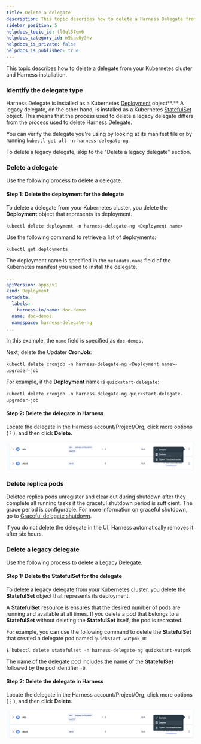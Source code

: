 ```yaml
---
title: Delete a delegate
description: This topic describes how to delete a Harness Delegate from a Kubernetes cluster and Harness.
sidebar_position: 5
helpdocs_topic_id: tl6ql57em6
helpdocs_category_id: m9iau0y3hv
helpdocs_is_private: false
helpdocs_is_published: true
---
```


This topic describes how to delete a delegate from your Kubernetes cluster and Harness installation.

### Identify the delegate type

Harness Delegate is installed as a Kubernetes [Deployment](https://kubernetes.io/docs/reference/kubernetes-api/workload-resources/deployment-v1/) object**.** A legacy delegate, on the other hand, is installed as a Kubernetes [StatefulSet](https://kubernetes.io/docs/reference/kubernetes-api/workload-resources/stateful-set-v1/) object. This means that the process used to delete a legacy delegate differs from the process used to delete Harness Delegate.

You can verify the delegate you're using by looking at its manifest file or by running `kubectl get all -n harness-delegate-ng`.

To delete a legacy delegate, skip to the "Delete a legacy delegate" section.

### Delete a delegate

Use the following process to delete a delegate.

#### Step 1: Delete the deployment for the delegate

To delete a delegate from your Kubernetes cluster, you delete the **Deployment** object that represents its deployment.

`kubectl delete deployment -n harness-delegate-ng <Deployment name>`

Use the following command to retrieve a list of deployments:

`kubectl get deployments`

The deployment name is specified in the `metadata.name` field of the Kubernetes manifest you used to install the delegate.

```yaml
...  
apiVersion: apps/v1  
kind: Deployment  
metadata:  
  labels:  
    harness.io/name: doc-demos  
  name: doc-demos  
  namespace: harness-delegate-ng  
...
```
In this example, the `name` field is specified as `doc-demos.`

Next, delete the Updater **CronJob**:

`kubectl delete cronjob -n harness-delegate-ng <Deployment name>-upgrader-job`

For example, if the **Deployment** name is `quickstart-delegate`:

`kubectl delete cronjob -n harness-delegate-ng quickstart-delegate-upgrader-job`

#### Step 2: Delete the delegate in Harness

Locate the delegate in the Harness account/Project/Org, click more options (⋮), and then click **Delete**.

![](static/delete-a-delegate-15.png)

### Delete replica pods

Deleted replica pods unregister and clear out during shutdown after they complete all running tasks if the graceful shutdown period is sufficient. The grace period is configurable. For more information on graceful shutdown, go to [Graceful delegate shutdown](/docs/platform/2_Delegates/delegate-concepts/graceful-delegate-shutdown-process.md).

If you do not delete the delegate in the UI, Harness automatically removes it after six hours. 

### Delete a legacy delegate

Use the following process to delete a Legacy Delegate.

#### Step 1: Delete the StatefulSet for the delegate

To delete a legacy delegate from your Kubernetes cluster, you delete the **StatefulSet** object that represents its deployment.

A **StatefulSet** resource is ensures that the desired number of pods are running and available at all times. If you delete a pod that belongs to a **StatefulSet** without deleting the **StatefulSet** itself, the pod is recreated.

For example, you can use the following command to delete the **StatefulSet** that created a delegate pod named `quickstart-vutpmk-0`:

`$ kubectl delete statefulset -n harness-delegate-ng quickstart-vutpmk`

The name of the delegate pod includes the name of the **StatefulSet** followed by the pod identifier `-0`.

#### Step 2: Delete the delegate in Harness

Locate the delegate in the Harness account/Project/Org, click more options (⋮), and then click **Delete**.

![](static/delete-a-delegate-16.png)
